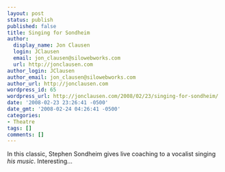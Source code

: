 ```yaml
---
layout: post
status: publish
published: false
title: Singing for Sondheim
author:
  display_name: Jon Clausen
  login: JClausen
  email: jon_clausen@silowebworks.com
  url: http://jonclausen.com
author_login: JClausen
author_email: jon_clausen@silowebworks.com
author_url: http://jonclausen.com
wordpress_id: 65
wordpress_url: http://jonclausen.com/2008/02/23/singing-for-sondheim/
date: '2008-02-23 23:26:41 -0500'
date_gmt: '2008-02-24 04:26:41 -0500'
categories:
- Theatre
tags: []
comments: []
---
```

<p>In this classic, Stephen Sondheim gives live coaching to a vocalist singing <em>his music</em>.  Interesting...</p>
<div align="center">
<object width="425" height="355"><param name="movie" value="http://www.youtube.com/v/8-VXXZLh2a0&rel=0&border=0"></param><param name="wmode" value="transparent"></param><embed src="http://www.youtube.com/v/8-VXXZLh2a0&rel=0&border=0" type="application/x-shockwave-flash" wmode="transparent"width="425" height="355"></embed></object>
</div>
